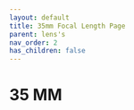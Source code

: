 ```yaml
---
layout: default
title: 35mm Focal Length Page
parent: lens's
nav_order: 2
has_children: false
---
```


# 35 MM


